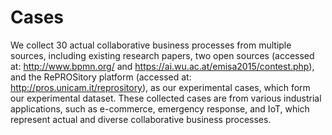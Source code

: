 # Cases
We collect 30 actual collaborative business processes from multiple sources, including existing research papers, two open sources (accessed at: http://www.bpmn.org/ and https://ai.wu.ac.at/emisa2015/contest.php), and the RePROSitory platform (accessed at: http://pros.unicam.it/reprository), as our experimental cases, which form our experimental dataset. These collected cases are from various industrial applications, such as e-commerce, emergency response, and IoT, which represent actual and diverse collaborative business processes.

